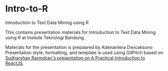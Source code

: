 # Intro-to-R
Introduction to Text Data Mining using R

This contains presentation materials for Introduction to Text Data Mining using R at Insitute Teknologi Bandung.

Materials for the presentation is prepaared by Adenantera Dwicaksono
Presentation style, formatting, and template is used using GitPitch based on [Sudharshan Ravindran's presentation on A Practical Introduction to ReactJS](https://gitpitch.com/suddi/intro-to-react/master).
